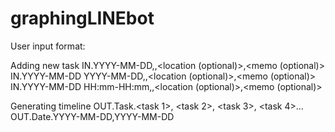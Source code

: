 # graphingLINEbot

User input format:

Adding new task
  IN.YYYY-MM-DD,<task>,<location (optional)>,<memo (optional)>
  IN.YYYY-MM-DD YYYY-MM-DD,<task>,<location (optional)>,<memo (optional)>
  IN.YYYY-MM-DD HH:mm-HH:mm,<task>,<location (optional)>,<memo (optional)>

Generating timeline
  OUT.Task.<task 1>, <task 2>, <task 3>, <task 4>...
  OUT.Date.YYYY-MM-DD,YYYY-MM-DD
